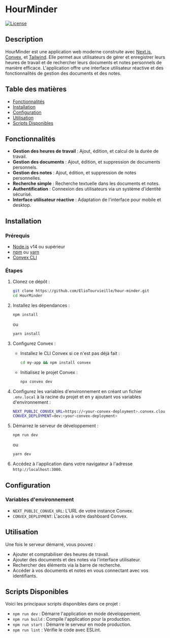 # HourMinder

[![License](https://img.shields.io/badge/license-MIT-blue.svg)](LICENSE)

## Description

HourMinder est une application web moderne construite avec [Next.js](https://nextjs.org/), [Convex](https://docs.convex.dev/), et [Tailwind](https://tailwindcss.com/). Elle permet aux utilisateurs de gérer et enregistrer leurs heures de travail et de rechercher leurs documents et notes personnels de manière efficace. L'application offre une interface utilisateur réactive et des fonctionnalités de gestion des documents et des notes.

## Table des matières

- [Fonctionnalités](#fonctionnalités)
- [Installation](#installation)
- [Configuration](#configuration)
- [Utilisation](#utilisation)
- [Scripts Disponibles](#scripts-disponibles)

## Fonctionnalités

- **Gestion des heures de travail** : Ajout, édition, et calcul de la durée de travail.
- **Gestion des documents** : Ajout, édition, et suppression de documents personnels.
- **Gestion des notes** : Ajout, édition, et suppression de notes personnelles.
- **Recherche simple** : Recherche textuelle dans les documents et notes.
- **Authentification** : Connexion des utilisateurs via un système d'identité sécurisé.
- **Interface utilisateur réactive** : Adaptation de l'interface pour mobile et desktop.

## Installation

### Prérequis

- [Node.js](https://nodejs.org/) v14 ou supérieur
- [npm](https://www.npmjs.com/) ou [yarn](https://yarnpkg.com/)
- [Convex CLI](https://docs.convex.dev/quickstart/)

### Étapes

1. Clonez ce dépôt :

    ```bash
    git clone https://github.com/ElioTourvieille/hour-minder.git
    cd HourMinder
    ```

2. Installez les dépendances :

    ```bash
    npm install
    ```

    ou

    ```bash
    yarn install
    ```

3. Configurez Convex :

    - Installez le CLI Convex si ce n'est pas déjà fait :

      ```bash
      cd my-app && npm install convex
      ```

    - Initialisez le projet Convex :

      ```bash
      npx convex dev
      ```

4. Configurez les variables d'environnement en créant un fichier `.env.local` à la racine du projet et en y ajoutant vos variables d'environnement :

    ```bash
    NEXT_PUBLIC_CONVEX_URL=https://<your-convex-deployment>.convex.cloud
    CONVEX_DEPLOYMENT=dev:<your-convex-deployment>
    ```

5. Démarrez le serveur de développement :

    ```bash
    npm run dev
    ```

    ou

    ```bash
    yarn dev
    ```

6. Accédez à l'application dans votre navigateur à l'adresse `http://localhost:3000`.

## Configuration

### Variables d'environnement

- `NEXT_PUBLIC_CONVEX_URL`: L'URL de votre instance Convex.
- `CONVEX_DEPLOYMENT`: L'accès à votre dashboard Convex.


## Utilisation

Une fois le serveur démarré, vous pouvez :

- Ajouter et comptabiliser des heures de travail.
- Ajouter des documents et des notes via l'interface utilisateur.
- Rechercher des éléments via la barre de recherche.
- Accéder à vos documents et notes en vous connectant avec vos identifiants.

## Scripts Disponibles

Voici les principaux scripts disponibles dans ce projet :

- `npm run dev` : Démarre l'application en mode développement.
- `npm run build` : Compile l'application pour la production.
- `npm run start` : Démarre le serveur en mode production.
- `npm run lint` : Vérifie le code avec ESLint.
